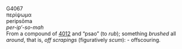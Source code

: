 <body>
  <p>G4067<br>  περίψωμα  <br> peripsōma  <br><i>per-ip‘-so-mah </i><br>From a compound of <a href="g4012.htm">4012</a> and “psao” (to <i>rub</i>); something <i>brushed</i> all <i>around</i>, that is, <i>off</i> <i>scrapings</i> (figuratively <i>scum</i>): - offscouring.<br></p>
 </body>